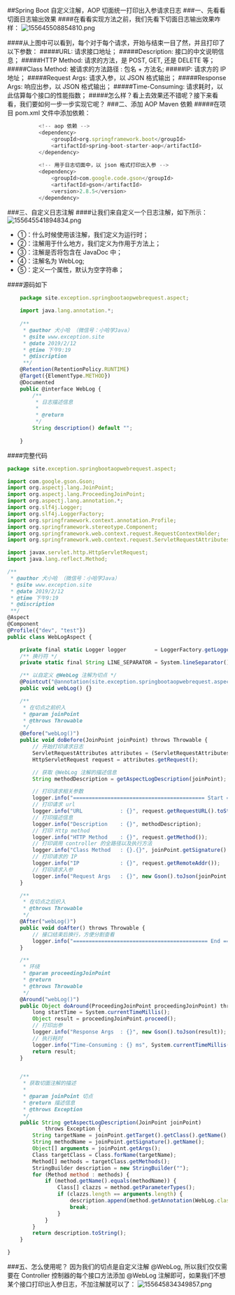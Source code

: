 ##Spring Boot 自定义注解，AOP 切面统一打印出入参请求日志
###一、先看看切面日志输出效果
####在看看实现方法之前，我们先看下切面日志输出效果咋样：
![155645508854810.png](https://i.loli.net/2021/08/18/x9fAcGO6ltmeH5X.png)

####从上图中可以看到，每个对于每个请求，开始与结束一目了然，并且打印了以下参数：
#####URL: 请求接口地址；
#####Description: 接口的中文说明信息；
#####HTTP Method: 请求的方法，是 POST, GET, 还是 DELETE 等；
#####Class Method: 被请求的方法路径 : 包名 + 方法名;
#####IP: 请求方的 IP 地址；
#####Request Args: 请求入参，以 JSON 格式输出；
#####Response Args: 响应出参，以 JSON 格式输出；
#####Time-Consuming: 请求耗时，以此估算每个接口的性能指数；
#####怎么样？看上去效果还不错呢？接下来看看，我们要如何一步一步实现它呢？
###二、添加 AOP Maven 依赖
#####在项目 pom.xml 文件中添加依赖：
```javascript
          <!-- aop 依赖 -->
          <dependency>
              <groupId>org.springframework.boot</groupId>
              <artifactId>spring-boot-starter-aop</artifactId>
          </dependency>
          
          <!-- 用于日志切面中，以 json 格式打印出入参 -->
          <dependency>
              <groupId>com.google.code.gson</groupId>
              <artifactId>gson</artifactId>
              <version>2.8.5</version>
          </dependency>
```
###三、自定义日志注解
####让我们来自定义一个日志注解，如下所示：
![155645541894834.png](https://i.loli.net/2021/08/18/nQplH3K7o5NrzTX.png)

* ①：什么时候使用该注解，我们定义为运行时；
* ②：注解用于什么地方，我们定义为作用于方法上；
* ③：注解是否将包含在 JavaDoc 中；
* ④：注解名为 WebLog;
* ⑤：定义一个属性，默认为空字符串；

####源码如下
```javascript
    package site.exception.springbootaopwebrequest.aspect;
    
    import java.lang.annotation.*;
    
    /**
     * @author 犬小哈 （微信号：小哈学Java）
     * @site www.exception.site
     * @date 2019/2/12
     * @time 下午9:19
     * @discription
     **/
    @Retention(RetentionPolicy.RUNTIME)
    @Target({ElementType.METHOD})
    @Documented
    public @interface WebLog {
        /**
         * 日志描述信息
         *
         * @return
         */
        String description() default "";
    
    }
 ````
####完整代码
```javascript
package site.exception.springbootaopwebrequest.aspect;

import com.google.gson.Gson;
import org.aspectj.lang.JoinPoint;
import org.aspectj.lang.ProceedingJoinPoint;
import org.aspectj.lang.annotation.*;
import org.slf4j.Logger;
import org.slf4j.LoggerFactory;
import org.springframework.context.annotation.Profile;
import org.springframework.stereotype.Component;
import org.springframework.web.context.request.RequestContextHolder;
import org.springframework.web.context.request.ServletRequestAttributes;

import javax.servlet.http.HttpServletRequest;
import java.lang.reflect.Method;

/**
 * @author 犬小哈 （微信号：小哈学Java）
 * @site www.exception.site
 * @date 2019/2/12
 * @time 下午9:19
 * @discription
 **/
@Aspect
@Component
@Profile({"dev", "test"})
public class WebLogAspect {

    private final static Logger logger         = LoggerFactory.getLogger(WebLogAspect.class);
    /** 换行符 */
    private static final String LINE_SEPARATOR = System.lineSeparator();

    /** 以自定义 @WebLog 注解为切点 */
    @Pointcut("@annotation(site.exception.springbootaopwebrequest.aspect.WebLog)")
    public void webLog() {}

    /**
     * 在切点之前织入
     * @param joinPoint
     * @throws Throwable
     */
    @Before("webLog()")
    public void doBefore(JoinPoint joinPoint) throws Throwable {
        // 开始打印请求日志
        ServletRequestAttributes attributes = (ServletRequestAttributes) RequestContextHolder.getRequestAttributes();
        HttpServletRequest request = attributes.getRequest();

        // 获取 @WebLog 注解的描述信息
        String methodDescription = getAspectLogDescription(joinPoint);

        // 打印请求相关参数
        logger.info("========================================== Start ==========================================");
        // 打印请求 url
        logger.info("URL            : {}", request.getRequestURL().toString());
        // 打印描述信息
        logger.info("Description    : {}", methodDescription);
        // 打印 Http method
        logger.info("HTTP Method    : {}", request.getMethod());
        // 打印调用 controller 的全路径以及执行方法
        logger.info("Class Method   : {}.{}", joinPoint.getSignature().getDeclaringTypeName(), joinPoint.getSignature().getName());
        // 打印请求的 IP
        logger.info("IP             : {}", request.getRemoteAddr());
        // 打印请求入参
        logger.info("Request Args   : {}", new Gson().toJson(joinPoint.getArgs()));
    }

    /**
     * 在切点之后织入
     * @throws Throwable
     */
    @After("webLog()")
    public void doAfter() throws Throwable {
        // 接口结束后换行，方便分割查看
        logger.info("=========================================== End ===========================================" + LINE_SEPARATOR);
    }

    /**
     * 环绕
     * @param proceedingJoinPoint
     * @return
     * @throws Throwable
     */
    @Around("webLog()")
    public Object doAround(ProceedingJoinPoint proceedingJoinPoint) throws Throwable {
        long startTime = System.currentTimeMillis();
        Object result = proceedingJoinPoint.proceed();
        // 打印出参
        logger.info("Response Args  : {}", new Gson().toJson(result));
        // 执行耗时
        logger.info("Time-Consuming : {} ms", System.currentTimeMillis() - startTime);
        return result;
    }


    /**
     * 获取切面注解的描述
     *
     * @param joinPoint 切点
     * @return 描述信息
     * @throws Exception
     */
    public String getAspectLogDescription(JoinPoint joinPoint)
            throws Exception {
        String targetName = joinPoint.getTarget().getClass().getName();
        String methodName = joinPoint.getSignature().getName();
        Object[] arguments = joinPoint.getArgs();
        Class targetClass = Class.forName(targetName);
        Method[] methods = targetClass.getMethods();
        StringBuilder description = new StringBuilder("");
        for (Method method : methods) {
            if (method.getName().equals(methodName)) {
                Class[] clazzs = method.getParameterTypes();
                if (clazzs.length == arguments.length) {
                    description.append(method.getAnnotation(WebLog.class).description());
                    break;
                }
            }
        }
        return description.toString();
    }

}

```

###五、怎么使用呢？
因为我们的切点是自定义注解 @WebLog, 所以我们仅仅需要在 Controller 控制器的每个接口方法添加 @WebLog 注解即可，如果我们不想某个接口打印出入参日志，不加注解就可以了：
![155645834349857.png](https://i.loli.net/2021/08/18/NROYhaLiwGJMWs7.png)